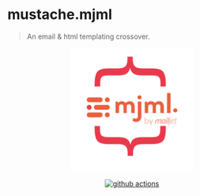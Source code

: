 # mustache.mjml

> An email & html templating crossover.

<p align="center">
  <img width="250" src="./mustache.mjml-logo.png">
</p>

<p align="center">
  <a href="https://github.com/eugenioclrc/mustache.mjml/actions">
    <img src="https://github.com/eugenioclrc/mustache.mjml/workflows/CI/badge.svg?branch=master" alt="github actions">
  </a>
</p>
